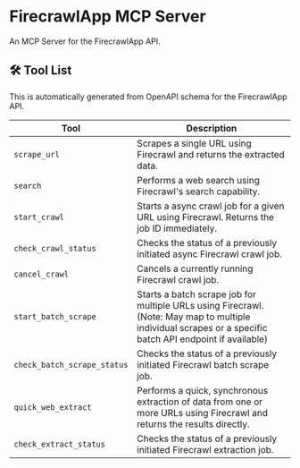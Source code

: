 # FirecrawlApp MCP Server

An MCP Server for the FirecrawlApp API.

## 🛠️ Tool List

This is automatically generated from OpenAPI schema for the FirecrawlApp API.


| Tool | Description |
|------|-------------|
| `scrape_url` | Scrapes a single URL using Firecrawl and returns the extracted data. |
| `search` | Performs a web search using Firecrawl's search capability. |
| `start_crawl` | Starts a async crawl job for a given URL using Firecrawl. Returns the job ID immediately. |
| `check_crawl_status` | Checks the status of a previously initiated async Firecrawl crawl job. |
| `cancel_crawl` | Cancels a currently running Firecrawl crawl job. |
| `start_batch_scrape` | Starts a batch scrape job for multiple URLs using Firecrawl. (Note: May map to multiple individual scrapes or a specific batch API endpoint if available) |
| `check_batch_scrape_status` | Checks the status of a previously initiated Firecrawl batch scrape job. |
| `quick_web_extract` | Performs a quick, synchronous extraction of data from one or more URLs using Firecrawl and returns the results directly. |
| `check_extract_status` | Checks the status of a previously initiated Firecrawl extraction job. |
